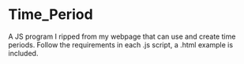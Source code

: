 # Time_Period
A JS program I ripped from my webpage that can use and create time periods.
Follow the requirements in each .js script, a .html example is included.
